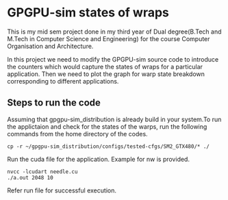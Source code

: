 
# GPGPU-sim states of wraps
This is my mid sem project done in my third year of Dual degree(B.Tech and M.Tech in Computer Science and Engineering) for the course Computer Organisation and Architecture. 

In this project we need to modify the GPGPU-sim source code to introduce the counters which would capture the states of wraps for a particular application. Then we need to plot the graph for warp state breakdown corresponding to different applications.  

## Steps to run the code 
Assuming that gpgpu-sim_distribution is already build in your system.To run the applictaion and check for the states of the warps, run the following commands from the home directory of the codes.

```
cp -r ~/gpgpu-sim_distribution/configs/tested-cfgs/SM2_GTX480/* ./ 
```
Run the cuda file for the application. Example for nw is provided.
```
nvcc -lcudart needle.cu
./a.out 2048 10 

```
Refer run file for successful execution.
